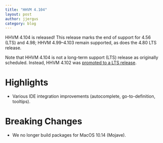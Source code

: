 ```yaml
---
title: "HHVM 4.104"
layout: post
author: jjergus
category: blog
---
```


HHVM 4.104 is released! This release marks the end of support for 4.56 (LTS)
and 4.98; HHVM 4.99&ndash;4.103 remain supported, as does the 4.80 LTS release.

Note that HHVM 4.104 is not a long-term support (LTS) release as originally
scheduled. Instead, HHVM 4.102 was
[promoted to a LTS release](/blog/2021/03/29/extending-hhvm-4.102-support.html).

# Highlights

- Various IDE integration improvements (autocomplete, go-to-definition,
  tooltips).

# Breaking Changes

- We no longer build packages for MacOS 10.14 (Mojave).
